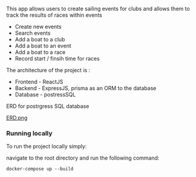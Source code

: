 
This app allows users to create sailing events for clubs and allows them to track the results of races within events

- Create new events
- Search events
- Add a boat to a club
- Add a boat to an event
- Add a boat to a race
- Record start / finsih time for races

The architecture of the project is :

 - Frontend - ReactJS
 - Backend - ExpressJS, prisma as an ORM to the database
 - Database - postressSQL

ERD for postrgress SQL database

[ERD.png](https://postimg.cc/xkwks9wK)

### Running locally

To run the project locally simply:

navigate to the root directory and run the following command:

```docker-compose up --build ```